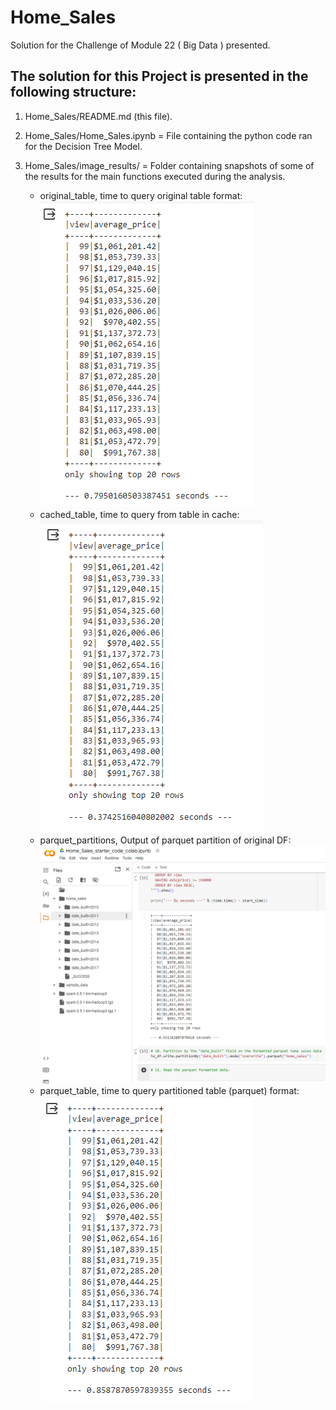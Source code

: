 # Home_Sales

Solution for the Challenge of Module 22 ( Big Data ) presented.


## The solution for this Project is presented in the following structure:

1) Home_Sales/README.md (this file).

2) Home_Sales/Home_Sales.ipynb = File containing the python code ran for the Decision Tree Model.

3) Home_Sales/image_results/ = Folder containing snapshots of some of the results for the main functions executed during the analysis.
    * original_table, time to query original table format:
    ![Original](image_results/original_table.png)

    <!-- Add an empty line here -->

    * cached_table, time to query from table in cache:
    ![Cached](image_results/cached_table.png)

    <!-- Add an empty line here -->

    * parquet_partitions, Output of parquet partition of original DF:
    ![Original](image_results/parquet_partitions.png)

    <!-- Add an empty line here -->

    * parquet_table, time to query partitioned table (parquet) format:
    ![Original](image_results/parquet_table.png)
